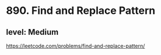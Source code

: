 # 890. Find and Replace Pattern
## level: Medium

https://leetcode.com/problems/find-and-replace-pattern/